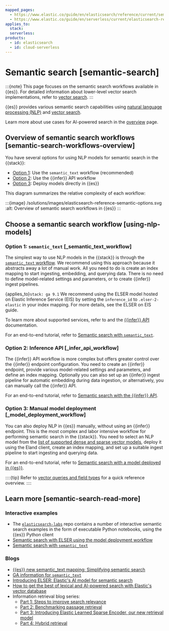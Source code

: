 ```yaml
---
mapped_pages:
  - https://www.elastic.co/guide/en/elasticsearch/reference/current/semantic-search.html
  - https://www.elastic.co/guide/en/serverless/current/elasticsearch-reference-semantic-search.html
applies_to:
  stack:
  serverless:
products:
  - id: elasticsearch
  - id: cloud-serverless
---
```


# Semantic search [semantic-search]

:::{note}
This page focuses on the semantic search workflows available in {{es}}. For detailed information about lower-level vector search implementations, refer to [vector search](vector.md).
:::

{{es}} provides various semantic search capabilities using [natural language processing (NLP)](/explore-analyze/machine-learning/nlp.md) and [vector search](vector.md).

Learn more about use cases for AI-powered search in the [overview](ai-search/ai-search.md) page.

## Overview of semantic search workflows [semantic-search-workflows-overview]

You have several options for using NLP models for semantic search in the {{stack}}:

* [Option 1](#_semantic_text_workflow): Use the `semantic_text` workflow (recommended)
* [Option 2](#_infer_api_workflow): Use the {{infer}} API workflow
* [Option 3](#_model_deployment_workflow): Deploy models directly in {{es}}

This diagram summarizes the relative complexity of each workflow:

:::{image} /solutions/images/elasticsearch-reference-semantic-options.svg
:alt: Overview of semantic search workflows in {{es}}
:::

## Choose a semantic search workflow [using-nlp-models]

### Option 1: `semantic_text` [_semantic_text_workflow]

The simplest way to use NLP models in the {{stack}} is through the [`semantic_text` workflow](semantic-search/semantic-search-semantic-text.md). We recommend using this approach because it abstracts away a lot of manual work. All you need to do is create an index mapping to start ingesting, embedding, and querying data. There is no need to define model-related settings and parameters, or to create {{infer}} ingest pipelines. 

{applies_to}`stack: ga 9.1` We recommend using the ELSER model hosted on Elastic Inference Service (EIS) by setting the `inference_id` to `.elser-2-elastic` in your index mapping. For more details, see the ELSER on EIS guide. 

To learn more about supported services, refer to [](/explore-analyze/elastic-inference/inference-api.md) and the [{{infer}} API](https://www.elastic.co/docs/api/doc/elasticsearch/group/endpoint-inference) documentation.

For an end-to-end tutorial, refer to [Semantic search with `semantic_text`](semantic-search/semantic-search-semantic-text.md).

### Option 2: Inference API [_infer_api_workflow]

The {{infer}} API workflow is more complex but offers greater control over the {{infer}} endpoint configuration. You need to create an {{infer}} endpoint, provide various model-related settings and parameters, and define an index mapping. Optionally you can also set up an {{infer}} ingest pipeline for automatic embedding during data ingestion, or alternatively, you can manually call the {{infer}} API.

For an end-to-end tutorial, refer to [Semantic search with the {{infer}} API](semantic-search/semantic-search-inference.md).

### Option 3: Manual model deployment [_model_deployment_workflow]

You can also deploy NLP in {{es}} manually, without using an {{infer}} endpoint. This is the most complex and labor intensive workflow for performing semantic search in the {{stack}}. You need to select an NLP model from the [list of supported dense and sparse vector models](../../explore-analyze/machine-learning/nlp/ml-nlp-model-ref.md#ml-nlp-model-ref-text-embedding), deploy it using the Eland client, create an index mapping, and set up a suitable ingest pipeline to start ingesting and querying data.

For an end-to-end tutorial, refer to [Semantic search with a model deployed in {{es}}](vector/dense-versus-sparse-ingest-pipelines.md).

::::{tip}
Refer to [vector queries and field types](vector.md#vector-queries-and-field-types) for a quick reference overview.
::::

## Learn more [semantic-search-read-more]

### Interactive examples

- The [`elasticsearch-labs`](https://github.com/elastic/elasticsearch-labs) repo contains a number of interactive semantic search examples in the form of executable Python notebooks, using the {{es}} Python client
- [Semantic search with ELSER using the model deployment workflow](https://github.com/elastic/elasticsearch-labs/blob/main/notebooks/search/03-ELSER.ipynb)
- [Semantic search with `semantic_text`](https://github.com/elastic/elasticsearch-labs/blob/main/notebooks/search/09-semantic-text.ipynb)

### Blogs

- [{{es}} new semantic_text mapping: Simplifying semantic search](https://www.elastic.co/search-labs/blog/semantic-search-simplified-semantic-text)
- [GA information for `semantic_text`](https://www.elastic.co/search-labs/blog/semantic-text-ga)
- [Introducing ELSER: Elastic's AI model for semantic search](https://www.elastic.co/blog/may-2023-launch-sparse-encoder-ai-model)
- [How to get the best of lexical and AI-powered search with Elastic's vector database](https://www.elastic.co/blog/lexical-ai-powered-search-elastic-vector-database)
- Information retrieval blog series:
    - [Part 1: Steps to improve search relevance](https://www.elastic.co/blog/improving-information-retrieval-elastic-stack-search-relevance)
    - [Part 2: Benchmarking passage retrieval](https://www.elastic.co/blog/improving-information-retrieval-elastic-stack-benchmarking-passage-retrieval)
    - [Part 3: Introducing Elastic Learned Sparse Encoder, our new retrieval model](https://www.elastic.co/blog/may-2023-launch-information-retrieval-elasticsearch-ai-model)
    - [Part 4: Hybrid retrieval](https://www.elastic.co/blog/improving-information-retrieval-elastic-stack-hybrid)